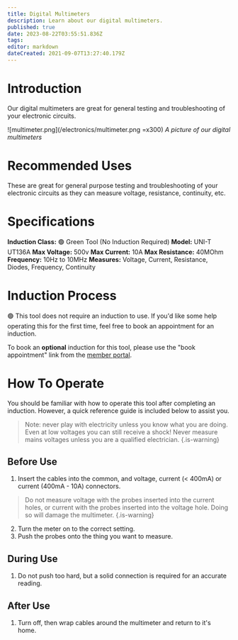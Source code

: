 ```yaml
---
title: Digital Multimeters
description: Learn about our digital multimeters.
published: true
date: 2023-08-22T03:55:51.836Z
tags: 
editor: markdown
dateCreated: 2021-09-07T13:27:40.179Z
---
```


# Introduction
Our digital multimeters are great for general testing and troubleshooting of your electronic circuits.

![multimeter.png](/electronics/multimeter.png =x300)
*A picture of our digital multimeters*

# Recommended Uses
These are great for general purpose testing and troubleshooting of your electronic circuits as they can measure voltage, resistance, continuity, etc.

# Specifications
**Induction Class:** 🟢 Green Tool (No Induction Required)
**Model:** UNI-T UT136A
**Max Voltage:** 500v
**Max Current:** 10A
**Max Resistance:** 40MOhm
**Frequency:** 10Hz to 10MHz
**Measures:** Voltage, Current, Resistance, Diodes, Frequency, Continuity

# Induction Process
🟢 This tool does not require an induction to use. If you'd like some help operating this for the first time, feel free to book an appointment for an induction.

To book an **optional** induction for this tool, please use the "book appointment" link from the [member portal](https://portal.brisbanemaker.space).

# How To Operate
You should be familiar with how to operate this tool after completing an induction. However, a quick reference guide is included below to assist you.

> Note: never play with electricity unless you know what you are doing. Even at low voltages you can still receive a shock! Never measure mains voltages unless you are a qualified electrician.
{.is-warning}

## Before Use
1. Insert the cables into the common, and voltage, current (< 400mA) or current (400mA - 10A) connectors.
> Do not measure voltage with the probes inserted into the current holes, or current with the probes inserted into the voltage hole. Doing so will damage the multimeter.
{.is-warning}
2. Turn the meter on to the correct setting.
3. Push the probes onto the thing you want to measure.

## During Use
1. Do not push too hard, but a solid connection is required for an accurate reading.

## After Use
1. Turn off, then wrap cables around the multimeter and return to it's home.
